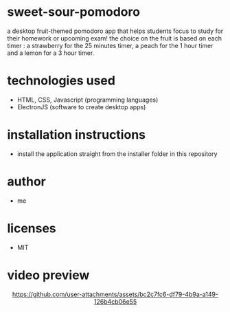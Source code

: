 # sweet-sour-pomodoro
a desktop fruit-themed pomodoro app that helps students focus to study for their homework or upcoming exam! the choice on the fruit is based on each timer : a strawberry for the 25 minutes timer, a peach for the 1 hour timer and a lemon for a 3 hour timer.

# technologies used
- HTML, CSS, Javascript (programming languages)
- ElectronJS (software to create desktop apps)

# installation instructions
- install the application straight from the installer folder in this repository

# author
- me

# licenses
- MIT

# video preview
<div align="center">
  

https://github.com/user-attachments/assets/bc2c7fc6-df79-4b9a-a149-126b4cb06e55


</div>
